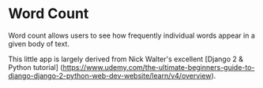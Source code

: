 # Word Count
Word count allows users to see how frequently individual words appear in a given body of text.

This little app is largely derived from Nick Walter's excellent [Django 2 & Python tutorial] (https://www.udemy.com/the-ultimate-beginners-guide-to-django-django-2-python-web-dev-website/learn/v4/overview).

